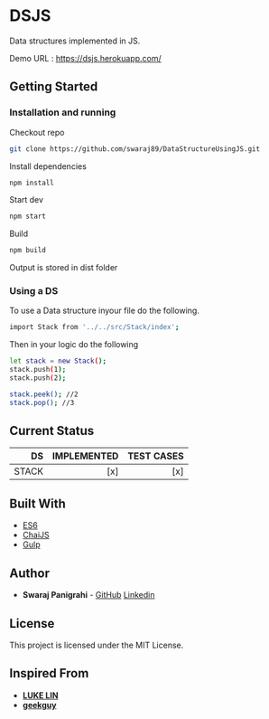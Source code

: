 # DSJS 

Data structures implemented in JS.

Demo URL : https://dsjs.herokuapp.com/
## Getting Started

### Installation and running

Checkout repo 
```sh
git clone https://github.com/swaraj89/DataStructureUsingJS.git
```
Install dependencies

```sh
npm install
```

Start dev

```sh
npm start
```

Build

```sh
npm build
```
Output is stored in dist folder

### Using a DS

To use a Data structure inyour file do the following.

```sh
import Stack from '../../src/Stack/index';
```

Then in your logic do the following

```sh
let stack = new Stack();
stack.push(1);
stack.push(2);

stack.peek(); //2
stack.pop(); //3
```
## Current Status


| DS 	|  IMPLEMENTED	|  TEST CASES 	|
|--:	|--:	|---:	|
| STACK 	| [x] | [x] 	|

## Built With

* [ES6](http://es6-features.org)
* [ChaiJS](http://chaijs.com/)
* [Gulp](http://gulpjs.org/)

## Author

* **Swaraj Panigrahi** - [GitHub](https://github.com/swaraj89) [Linkedin](https://www.linkedin.com/in/panigrahiswaraj/)

## License

This project is licensed under the MIT License.

## Inspired From

* [**LUKE LIN**](https://github.com/LukeLin)
* [**geekguy**](https://github.com/geekguy)
